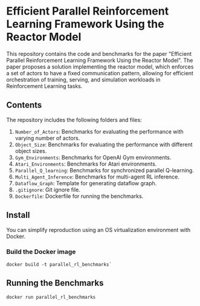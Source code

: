 # Efficient Parallel Reinforcement Learning Framework Using the Reactor Model

This repository contains the code and benchmarks for the paper "Efficient Parallel Reinforcement Learning Framework Using the Reactor Model". The paper proposes a solution implementing the reactor model, which enforces a set of actors to have a fixed communication pattern, allowing for efficient orchestration of training, serving, and simulation workloads in Reinforcement Learning tasks.

## Contents

The repository includes the following folders and files:

1. `Number_of_Actors`: Benchmarks for evaluating the performance with varying number of actors.
2. `Object_Size`: Benchmarks for evaluating the performance with different object sizes.
3. `Gym_Environments`: Benchmarks for OpenAI Gym environments.
4. `Atari_Environments`: Benchmarks for Atari environments.
5. `Parallel_Q_learning`: Benchmarks for synchronized parallel Q-learning.
6. `Multi_Agent_Inference`: Benchmarks for multi-agent RL inference.
7. `Dataflow_Graph`: Template for generating dataflow graph.
8. `.gitignore`: Git ignore file.
9. `Dockerfile`: Dockerfile for running the benchmarks.

## Install

You can simplify reproduction using an OS virtualization environment with Docker.

### Build the Docker image

```
docker build -t parallel_rl_benchmarks`
```

## Running the Benchmarks

```
docker run parallel_rl_benchmarks
```
